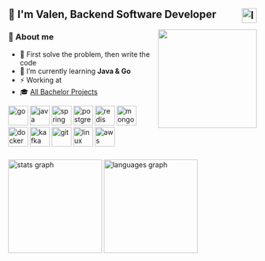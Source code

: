 <h2>👋 I'm Valen, Backend Software Developer 
  <a href="https://www.linkedin.com/in/valrichter/" target="_blank">
    <img align="right" src="https://img.shields.io/static/v1?message=valrichter&logo=linkedin&label=&color=0077B5&logoColor=white&labelColor=gray&style=for-the-badge" height="30" alt="linkedin"  />
  </a> 
</h2>

<img align="right" width="200" src="https://github.com/user-attachments/assets/fe04fce5-7a97-484e-a992-27c69cf14011" />

<div>
  <div align="left">
    <h3>👾 About me</h3>
      <ul>
        <li>🎯 First solve the problem, then write the code
        <li>🌱 I’m currently learning <strong>Java & Go</strong></li>
        <li>⚡ Working at <strong></strong> </li>
        <li>🎓 <a href="https://github.com/stars/valrichter/lists/projectos-de-la-carrera">All Bachelor Projects</a></li>
      </ul>
  </div>
  
  <div>
    <img alt="go" width="40" src="https://cdn.simpleicons.org/go/00ADD8" />
    <img alt="java " width="40" src="https://devicon-website.vercel.app/api/java/plain.svg?color=%23EA2D2E" />
    <img alt="spring" width="40" src="https://cdn.simpleicons.org/spring/6DB33F" />
    <img alt="postgresql" width="40" src="https://cdn.simpleicons.org/postgresql/4169E1" />
    <img alt="redis" width="40" src="https://devicon-website.vercel.app/api/redis/plain.svg?color=%23D82C20" />
    <img alt="mongodb" width="40" src="https://cdn.simpleicons.org/mongodb/47A248" /> 
    <img alt="docker" width="40" src="https://cdn.simpleicons.org/docker/2496ED" />
    <img alt="kafka" width="40" src="https://cdn.simpleicons.org/apachekafka/506365" />
    <img alt="git" width="40" src="https://cdn.simpleicons.org/git/F05032" />
    <img alt="linux" width="40" src="https://cdn.simpleicons.org/linux/FCC624" />
    <img alt="aws" width="40" src="https://cdn.simpleicons.org/amazonwebservices/FF9900" />
  </div>
</div>

###

<div align="left">
  <img src="https://github-readme-stats.vercel.app/api?username=valrichter&hide_title=false&hide_rank=false&show_icons=true&include_all_commits=true&count_private=true&disable_animations=true&theme=tokyonight&locale=en&hide_border=true&order=1" height="190" alt="stats graph"  />
  <img src="https://github-readme-stats.vercel.app/api/top-langs?username=valrichter&locale=en&hide_title=false&layout=compact&card_width=320&langs_count=10&hide=html,jupyter%20notebook,PLpgSQL,makefile,css,dockerfile,csharp,shell&theme=tokyonight&hide_border=true&order=2" height="190" alt="languages graph"  />
</div>
